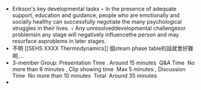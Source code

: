 - Erikson's key developmental tasks
  ◦
  In the presence of adequate support, education and guidance, people who are emotionally and socially healthy can successfully negotiate the many psychological struggles in their lives.
  ◦
  Any unresolveddevelopmental challengesor problemsin any stage will negatively influencethe person and may resurface asproblems in later stages.
- 不明 [[SEHS XXXX Thermodynamics]] 個steam phase table的話就會好難明....
- 3-member Group:
  Presentation Time .   Around 15 minutes 
  Q&A Time 	No more than 6 minutes , Clip showing time 	Max 5 minutes , Discussion Time 	No more than 10 minutes 
  Total 	Around 35 minutes
-